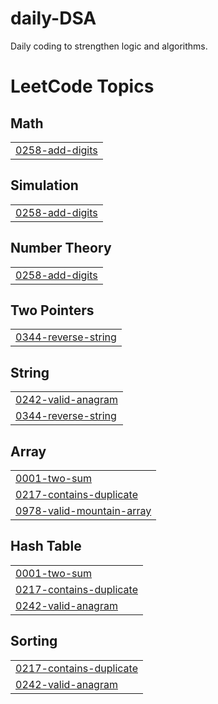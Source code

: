 # daily-DSA
Daily coding to strengthen logic and algorithms.

<!---LeetCode Topics Start-->
# LeetCode Topics
## Math
|  |
| ------- |
| [0258-add-digits](https://github.com/imsanupm/daily-DSA/tree/master/0258-add-digits) |
## Simulation
|  |
| ------- |
| [0258-add-digits](https://github.com/imsanupm/daily-DSA/tree/master/0258-add-digits) |
## Number Theory
|  |
| ------- |
| [0258-add-digits](https://github.com/imsanupm/daily-DSA/tree/master/0258-add-digits) |
## Two Pointers
|  |
| ------- |
| [0344-reverse-string](https://github.com/imsanupm/daily-DSA/tree/master/0344-reverse-string) |
## String
|  |
| ------- |
| [0242-valid-anagram](https://github.com/imsanupm/daily-DSA/tree/master/0242-valid-anagram) |
| [0344-reverse-string](https://github.com/imsanupm/daily-DSA/tree/master/0344-reverse-string) |
## Array
|  |
| ------- |
| [0001-two-sum](https://github.com/imsanupm/daily-DSA/tree/master/0001-two-sum) |
| [0217-contains-duplicate](https://github.com/imsanupm/daily-DSA/tree/master/0217-contains-duplicate) |
| [0978-valid-mountain-array](https://github.com/imsanupm/daily-DSA/tree/master/0978-valid-mountain-array) |
## Hash Table
|  |
| ------- |
| [0001-two-sum](https://github.com/imsanupm/daily-DSA/tree/master/0001-two-sum) |
| [0217-contains-duplicate](https://github.com/imsanupm/daily-DSA/tree/master/0217-contains-duplicate) |
| [0242-valid-anagram](https://github.com/imsanupm/daily-DSA/tree/master/0242-valid-anagram) |
## Sorting
|  |
| ------- |
| [0217-contains-duplicate](https://github.com/imsanupm/daily-DSA/tree/master/0217-contains-duplicate) |
| [0242-valid-anagram](https://github.com/imsanupm/daily-DSA/tree/master/0242-valid-anagram) |
<!---LeetCode Topics End-->